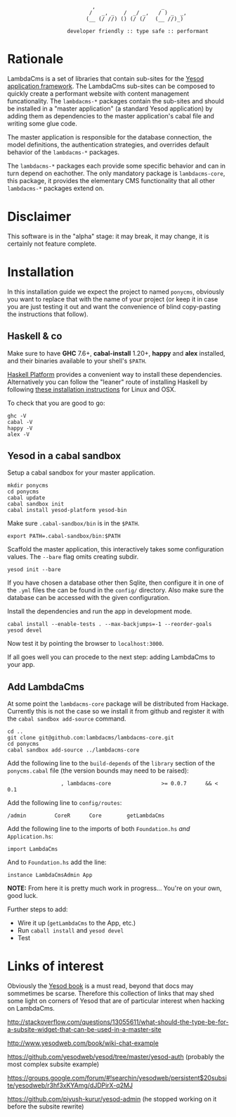 


```
                           ,                     _
                          /   _, _   /  _/ _,   / ) _  _,
                         (__ (/ //) () (/ (/   (__ //)_)

                   developer friendly :: type safe :: performant
```


# Rationale

LambdaCms is a set of libraries that contain sub-sites for the
[Yesod application framework](http://www.yesodweb.com).  The LambdaCms
sub-sites can be composed to quickly create a performant website with
content management funcationality.
The `lambdacms-*` packages contain the sub-sites and should be installed
in a "master application" (a standard Yesod application) by adding them as
dependencies to the master application's cabal file and writing some glue code.

The master application is responsible for the database connection, the model
definitions, the authentication strategies, and overrides default behavior
of the `lambdacms-*` packages.

The `lambdacms-*` packages each provide some specific behavior and can in turn
depend on eachother.  The only mandatory package is `lambdacms-core`, this package,
it provides the elementary CMS functionality that all other `lambdacms-*` packages
extend on.


# Disclaimer

This software is in the "alpha" stage: it may break, it may change, it is
certainly not feature complete.


# Installation

In this installation guide we expect the project to named `ponycms`, obviously
you want to replace that with the name of your project (or keep it in case you
are just testing it out and want the convenience of blind copy-pasting the
instructions that follow).


## Haskell & co

Make sure to have **GHC** 7.6+, **cabal-install** 1.20+, **happy** and **alex**
installed, and their binaries available to your shell's `$PATH`.

[Haskell Platform](https://www.haskell.org/platform/) provides a convenient way
to install these dependencies. Alternatively you can follow the "leaner" route
of installing Haskell by following
[these installation instructions](http://haskell-lang.org/downloads) for Linux and OSX.

To check that you are good to go:

    ghc -V
    cabal -V
    happy -V
    alex -V


## Yesod in a cabal sandbox

Setup a cabal sandbox for your master application.

    mkdir ponycms
    cd ponycms
    cabal update
    cabal sandbox init
    cabal install yesod-platform yesod-bin

Make sure `.cabal-sandbox/bin` is in the `$PATH`.

    export PATH=.cabal-sandbox/bin:$PATH

Scaffold the master application, this interactively takes some configuration values.
The `--bare` flag omits creating subdir.

    yesod init --bare

If you have chosen a database other then Sqlite, then configure it in one of the `.yml` files
the can be found in the `config/` directory.  Also make sure the database can be accessed with
the given configuration.

Install the dependencies and run the app in development mode.

    cabal install --enable-tests . --max-backjumps=-1 --reorder-goals
    yesod devel

Now test it by pointing the browser to `localhost:3000`.

If all goes well you can procede to the next step: adding LambdaCms to your app.


## Add LambdaCms

At some point the `lambdacms-core` package will be distributed from Hackage.
Currently this is not the case so we install it from github and register it
with the `cabal sandbox add-source` command.

    cd ..
    git clone git@github.com:lambdacms/lambdacms-core.git
    cd ponycms
    cabal sandbox add-source ../lambdacms-core

Add the following line to the `build-depends` of the `library` section of the
`ponycms.cabal` file (the version bounds may need to be raised):

                     , lambdacms-core                >= 0.0.7      && < 0.1

Add the following line to `config/routes`:

    /admin         CoreR      Core        getLambdaCms

Add the following line to the imports of both `Foundation.hs` *and* `Application.hs`:

    import LambdaCms

And to `Foundation.hs` add the line:

    instance LambdaCmsAdmin App

**NOTE:** From here it is pretty much work in progress... You're on your own, good luck.

Further steps to add:

* Wire it up (`getLambdaCms` to the App, etc.)
* Run `caball install` and `yesod devel`
* Test


# Links of interest

Obviously the [Yesod book](http://www.yesodweb.com/book) is a must read,
beyond that docs may sommetimes be scarse.
Therefore this collection of links that may shed some light on corners of Yesod
that are of particular interest when hacking on LambdaCms.

http://stackoverflow.com/questions/13055611/what-should-the-type-be-for-a-subsite-widget-that-can-be-used-in-a-master-site

http://www.yesodweb.com/book/wiki-chat-example

https://github.com/yesodweb/yesod/tree/master/yesod-auth (probably the most complex subsite example)

https://groups.google.com/forum/#!searchin/yesodweb/persistent$20subsite/yesodweb/r3hf3xKYAmg/dJDPirX-q2MJ

https://github.com/piyush-kurur/yesod-admin (he stopped working on it before the subsite rewrite)
